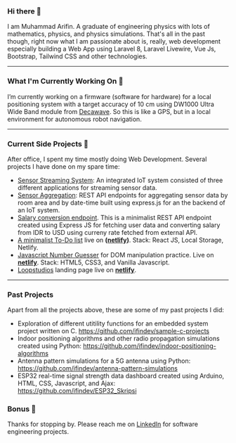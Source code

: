 ### Hi there 👋
I am Muhammad Arifin. A graduate of engineering physics with lots of mathematics, physics, and physics simulations. That's all in the past though, right now what I am passionate about is, really, web development especially building a Web App using Laravel 8, Laravel Livewire, Vue Js, Bootstrap, Tailwind CSS and other technologies. 

---

### What I'm Currently Working On 🔭
I’m currently working on a firmware (software for hardware) for a local positioning system with a target accuracy of 10 cm using DW1000 Ultra Wide Band module from [Decawave](https://www.decawave.com/product/dwm1000-module/). So this is like a GPS, but in a local environment for autonomous robot navigation. 

---

### Current Side Projects 🌱 
After office, I spent my time mostly doing Web Development. Several projects I have done on my spare time:
- [Sensor Streaming System](https://github.com/ifindev/sensor-streaming): An integrated IoT system consisted of three different applications for streaming sensor data.
- [Sensor Aggregation](https://github.com/ifindev/sensor-aggregation): REST API endpoints for aggregating sensor data by room area and by date-time built using express.js for an the backend of an IoT system. 
- [Salary conversion endpoint](https://github.com/ifindev/salary-conversion-endpoint). This is a minimalist REST API endpoint created using Express JS for fetching user data and converting salary from IDR to USD using curreny rate fetched from external API. 
- [A minimalist To-Do list](https://github.com/ifindev/todo-list) live on **([netlify](https://ifindev-todo.netlify.app/))**. Stack: React JS, Local Storage, Netlify.
- [Javascript Number Guesser](https://github.com/ifindev/guess-number) for DOM manipulation practice. Live on **[netlify](https://guessing-game-js.netlify.app)**. Stack: HTML5, CSS3, and Vanilla Javascript. 
- [Loopstudios](https://github.com/ifindev/loopstudios) landing page live on **[netlify](https://loopstudios-web.netlify.app/)**. 

---

### Past Projects
Apart from all the projects above, these are some of my past projects I did:
- Exploration of different utitility functions for an embedded system project written on C. https://github.com/ifindev/sample-c-projects
- Indoor positioning algorithms and other radio propagation simulations created using Python: https://github.com/ifindev/indoor-positioning-algorithms
- Antenna pattern simulations for a 5G antenna using Python: https://github.com/ifindev/antenna-pattern-simulations
- ESP32 real-time signal strength data dashboard created using Arduino, HTML, CSS, Javascript, and Ajax: https://github.com/ifindev/ESP32_Skripsi

### Bonus 💬
Thanks for stopping by. Please reach me on [LinkedIn](https://www.linkedin.com/in/arifin2610/) for software engineering projects. 
<!--
**effendev/effendev** is a ✨ _special_ ✨ repository because its `README.md` (this file) appears on your GitHub profile.

Here are some ideas to get you started:

- 🔭 I’m currently working on ...
- 🌱 I’m currently learning ...
- 👯 I’m looking to collaborate on ...
- 🤔 I’m looking for help with ...
- 💬 Ask me about ...
- 📫 How to reach me: ...
- 😄 Pronouns: ...
- ⚡ Fun fact: ...
-->
